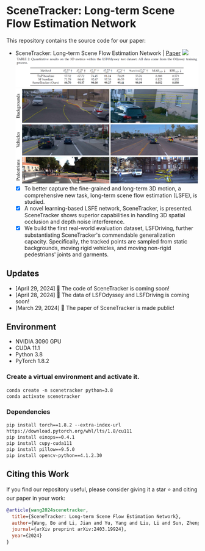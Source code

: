 # SceneTracker: Long-term Scene Flow Estimation Network
This repository contains the source code for our paper:
- SceneTracker: Long-term Scene Flow Estimation Network | [Paper](https://arxiv.org/pdf/2403.19924.pdf)
  <img src="./asset/odyssey_test-24_0424.jpg" width="800"/>
  <img src="./asset/metric_3d.png" width="800"/>
  <img src="./asset/driving-2024_0506.jpg" width="800"/>
  - [x] To better capture the fine-grained and long-term 3D motion, a comprehensive new task, long-term scene flow estimation (LSFE), is studied.
  - [x] A novel learning-based LSFE network, SceneTracker, is presented. SceneTracker shows superior capabilities in handling 3D spatial occlusion and depth noise interference.
  - [x] We build the first real-world evaluation dataset, LSFDriving, further substantiating SceneTracker's commendable generalization capacity. Specifically, the tracked points are sampled from static backgrounds, moving rigid vehicles, and moving non-rigid pedestrians' joints and garments.  

## Updates
- [April 29, 2024] 📣 The code of SceneTracker is coming soon!
- [April 28, 2024] 📣 The data of LSFOdyssey and LSFDriving is coming soon!
- [March 29, 2024] 📣 The paper of SceneTracker is made public!

## Environment
* NVIDIA 3090 GPU
* CUDA 11.1
* Python 3.8
* PyTorch 1.8.2

### Create a virtual environment and activate it.
```
conda create -n scenetracker python=3.8
conda activate scenetracker
```

### Dependencies
```
pip install torch==1.8.2 --extra-index-url https://download.pytorch.org/whl/lts/1.8/cu111
pip install einops==0.4.1
pip install cupy-cuda111
pip install pillow==9.5.0
pip install opencv-python==4.1.2.30
```

## Citing this Work

If you find our repository useful, please consider giving it a star ⭐ and citing our paper in your work:

```bibtex
@article{wang2024scenetracker,
  title={SceneTracker: Long-term Scene Flow Estimation Network},
  author={Wang, Bo and Li, Jian and Yu, Yang and Liu, Li and Sun, Zhenping and Hu, Dewen},
  journal={arXiv preprint arXiv:2403.19924},
  year={2024}
}
```
